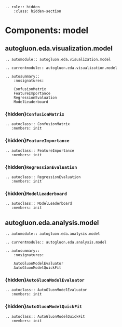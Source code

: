 ```{eval-rst}
.. role:: hidden
    :class: hidden-section
```

# Components: model

## autogluon.eda.visualization.model

```{eval-rst}
.. automodule:: autogluon.eda.visualization.model
```

```{eval-rst}
.. currentmodule:: autogluon.eda.visualization.model
```

```{eval-rst}
.. autosummary::
    :nosignatures:

    ConfusionMatrix
    FeatureImportance
    RegressionEvaluation
    ModelLeaderboard

```

### {hidden}`ConfusionMatrix`

```{eval-rst}
.. autoclass:: ConfusionMatrix
   :members: init
```

### {hidden}`FeatureImportance`

```{eval-rst}
.. autoclass:: FeatureImportance
   :members: init
```

### {hidden}`RegressionEvaluation`

```{eval-rst}
.. autoclass:: RegressionEvaluation
   :members: init
```

### {hidden}`ModelLeaderboard`

```{eval-rst}
.. autoclass:: ModelLeaderboard
   :members: init

```

## autogluon.eda.analysis.model

```{eval-rst}
.. automodule:: autogluon.eda.analysis.model
```

```{eval-rst}
.. currentmodule:: autogluon.eda.analysis.model
```

```{eval-rst}
.. autosummary::
    :nosignatures:

    AutoGluonModelEvaluator
    AutoGluonModelQuickFit

```

### {hidden}`AutoGluonModelEvaluator`

```{eval-rst}
.. autoclass:: AutoGluonModelEvaluator
   :members: init
```

### {hidden}`AutoGluonModelQuickFit`

```{eval-rst}
.. autoclass:: AutoGluonModelQuickFit
   :members: init
```
